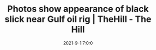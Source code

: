 ---
"title": "Photos show appearance of black slick near Gulf oil rig | TheHill - The Hill"
"date": "2021-9-1 7:0:0"
"feed_name": "GOOGLENEWS"
"feed_website": "https://news.google.com/search?q=drilling%2Bincident&hl=en-US&gl=US&ceid=US:en"
"feed_rss": "https://news.google.com/rss/search?q=drilling%2Bincident&hl=en-US&gl=US&ceid=US:en"
"link": "https://thehill.com/policy/energy-environment/570486-photos-show-appearance-of-black-slick-near-gulf-oil-rig"
"file": "_posts/-cf9d6cbf155fc46fb10c014a537fc8f8b8105430.md"
"accident": "1"
"drilling": "1"
---